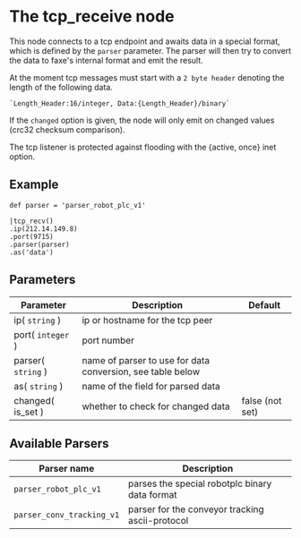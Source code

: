 The tcp_receive node
=====================

This node connects to a tcp endpoint and awaits data in a special format, which is defined by the `parser` parameter.
The parser will then try to convert the data to faxe's internal format and emit the result.

At the moment tcp messages must start with a `2 byte header` denoting the length of the following data.

    `Length_Header:16/integer, Data:{Length_Header}/binary`
    
If the `changed` option is given, the node will only emit on changed values (crc32 checksum comparison).

The tcp listener is protected against flooding with the {active, once} inet option.

Example
-------
    
    def parser = 'parser_robot_plc_v1'
    
    |tcp_recv()
    .ip(212.14.149.8)
    .port(9715)
    .parser(parser)
    .as('data')
     


Parameters
----------

Parameter     | Description | Default 
--------------|-------------|--------- 
ip( `string` )| ip or hostname for the tcp peer | 
port( `integer` )| port number |
parser( `string` )| name of parser to use for data conversion, see table below|
as( `string` ) | name of the field for parsed data|
changed( is_set )| whether to check for changed data| false (not set) 

Available Parsers
-----------------

Parser name            | Description
-----------------------|-------------------------------------------------
`parser_robot_plc_v1`  | parses the special robotplc binary data format
`parser_conv_tracking_v1`|parser for the conveyor tracking ascii-protocol